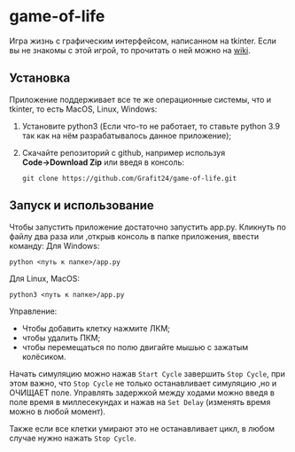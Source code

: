 # game-of-life

Игра жизнь с графическим интерфейсом, написанном на tkinter. Если вы не знакомы с этой игрой, то прочитать о ней можно на [wiki](https://en.wikipedia.org/wiki/Conway%27s_Game_of_Life).

## Установка

Приложение поддерживает все те же операционные системы, что и tkinter, то есть MacOS, Linux, Windows:

1. Установите python3 (Если что-то не работает, то ставьте python 3.9 так как на нём разрабатывалось данное приложение);

2. Скачайте репозиторий с github, например используя **Code→Download Zip** или введя в консоль:

   ```git clone https://github.com/Grafit24/game-of-life.git```

## Запуск и использование

Чтобы запустить приложение достаточно запустить app.py. Кликнуть по файлу два раза или ,открыв консоль в папке приложения, ввести команду:
Для Windows:

```python <путь к папке>/app.py ```

Для Linux, MacOS:

```python3 <путь к папке>/app.py ```

Управление:

- Чтобы добавить клетку нажмите ЛКМ;
- чтобы удалить ПКМ;
- чтобы перемещаться по полю двигайте мышью с зажатым колёсиком.

Начать симуляцию можно нажав `Start Cycle` завершить `Stop Cycle`, при этом важно, что `Stop Cycle` не только останавливает симуляцию ,но и ОЧИЩАЕТ поле. Управлять задержкой между ходами можно введя в поле время в миллесекундах и нажав на `Set Delay` (изменять время можно в любой момент). 

Также если все клетки умирают это не останавливает цикл, в любом случае нужно нажать `Stop Cycle`.

